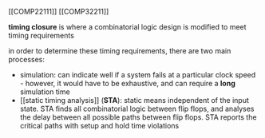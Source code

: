 [[COMP22111]]
[[COMP32211]]

**timing closure** is where a combinatorial logic design is modified to meet timing requirements

in order to determine these timing requirements, there are two main processes:
- simulation: can indicate well if a system fails at a particular clock speed - however, it would have to be exhaustive, and can require a **long** simulation time
- [[static timing analysis]] (**STA**): static means independent of the input state. STA finds all combinatorial logic between flip flops, and analyses the delay between all possible paths between flip flops. STA reports the critical paths with setup and hold time violations